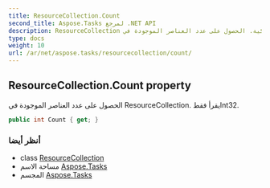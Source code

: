 ```yaml
---
title: ResourceCollection.Count
second_title: Aspose.Tasks لمرجع .NET API
description: ResourceCollection ملكية. الحصول على عدد العناصر الموجودة في ResourceCollection.  يقرأ فقطInt32.
type: docs
weight: 10
url: /ar/net/aspose.tasks/resourcecollection/count/
---
```

## ResourceCollection.Count property

الحصول على عدد العناصر الموجودة في ResourceCollection.  يقرأ فقطInt32.

```csharp
public int Count { get; }
```

### أنظر أيضا

* class [ResourceCollection](../)
* مساحة الاسم [Aspose.Tasks](../../resourcecollection/)
* المجسم [Aspose.Tasks](../../../)


